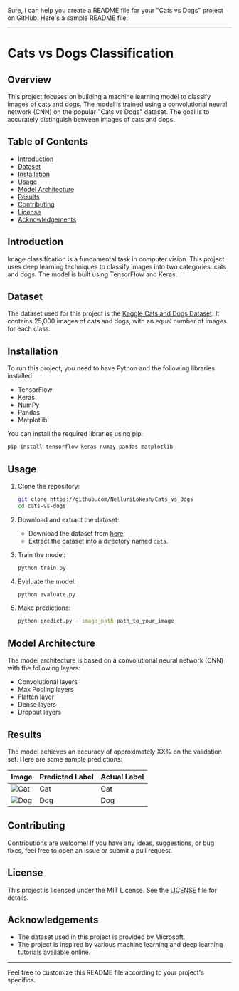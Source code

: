 Sure, I can help you create a README file for your "Cats vs Dogs" project on GitHub. Here's a sample README file:

---

# Cats vs Dogs Classification

## Overview
This project focuses on building a machine learning model to classify images of cats and dogs. The model is trained using a convolutional neural network (CNN) on the popular "Cats vs Dogs" dataset. The goal is to accurately distinguish between images of cats and dogs.

## Table of Contents
- [Introduction](#introduction)
- [Dataset](#dataset)
- [Installation](#installation)
- [Usage](#usage)
- [Model Architecture](#model-architecture)
- [Results](#results)
- [Contributing](#contributing)
- [License](#license)
- [Acknowledgements](#acknowledgements)

## Introduction
Image classification is a fundamental task in computer vision. This project uses deep learning techniques to classify images into two categories: cats and dogs. The model is built using TensorFlow and Keras.

## Dataset
The dataset used for this project is the [Kaggle Cats and Dogs Dataset](https://www.microsoft.com/en-us/download/details.aspx?id=54765). It contains 25,000 images of cats and dogs, with an equal number of images for each class.

## Installation
To run this project, you need to have Python and the following libraries installed:
- TensorFlow
- Keras
- NumPy
- Pandas
- Matplotlib

You can install the required libraries using pip:
```bash
pip install tensorflow keras numpy pandas matplotlib
```

## Usage
1. Clone the repository:
    ```bash
    git clone https://github.com/NelluriLokesh/Cats_vs_Dogs
    cd cats-vs-dogs
    ```

2. Download and extract the dataset:
    - Download the dataset from [here](https://www.microsoft.com/en-us/download/details.aspx?id=54765).
    - Extract the dataset into a directory named `data`.

3. Train the model:
    ```bash
    python train.py
    ```

4. Evaluate the model:
    ```bash
    python evaluate.py
    ```

5. Make predictions:
    ```bash
    python predict.py --image_path path_to_your_image
    ```

## Model Architecture
The model architecture is based on a convolutional neural network (CNN) with the following layers:
- Convolutional layers
- Max Pooling layers
- Flatten layer
- Dense layers
- Dropout layers

## Results
The model achieves an accuracy of approximately XX% on the validation set. Here are some sample predictions:

| Image | Predicted Label | Actual Label |
|-------|------------------|--------------|
| ![Cat](sample_cat.jpg) | Cat | Cat |
| ![Dog](sample_dog.jpg) | Dog | Dog |

## Contributing
Contributions are welcome! If you have any ideas, suggestions, or bug fixes, feel free to open an issue or submit a pull request.

## License
This project is licensed under the MIT License. See the [LICENSE](LICENSE) file for details.

## Acknowledgements
- The dataset used in this project is provided by Microsoft.
- The project is inspired by various machine learning and deep learning tutorials available online.

---

Feel free to customize this README file according to your project's specifics.
